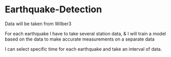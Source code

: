 # Earthquake-Detection

Data will be taken from Wilber3 

For each earthquake I have to take several station data, & I will train a model based on the data to make accurate measurements on a separate data

I can select specific time for each earthquake and take an interval of data.